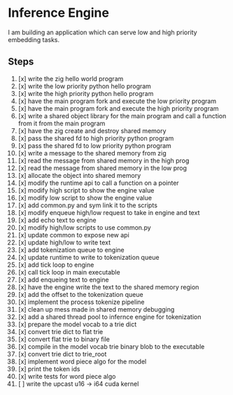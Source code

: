 # Inference Engine

I am building an application which can serve low and high priority embedding tasks.

## Steps

01. [x] write the zig hello world program
02. [x] write the low priority python hello program
03. [x] write the high priority python hello program
04. [x] have the main program fork and execute the low priority program
05. [x] have the main program fork and execute the high priority program
06. [x] write a shared object library for the main program and call a function from it from the main program
07. [x] have the zig create and destroy shared memory
08. [x] pass the shared fd to high priority python program
09. [x] pass the shared fd to low priority python program
10. [x] write a message to the shared memory from zig
11. [x] read the message from shared memory in the high prog
12. [x] read the message from shared memory in the low prog
13. [x] allocate the object into shared memory
14. [x] modify the runtime api to call a function on a pointer
15. [x] modify high script to show the engine value
16. [x] modify low script to show the engine value
17. [x] add common.py and sym link it to the scripts
18. [x] modify enqueue high/low request to take in engine and text
19. [x] add echo text to engine
20. [x] modify high/low scripts to use common.py 
21. [x] update common to expose new api
22. [x] update high/low to write text
23. [x] add tokenization queue to engine
24. [x] update runtime to write to tokenization queue
25. [x] add tick loop to engine
26. [x] call tick loop in main executable
27. [x] add enqueing text to engine
28. [x] have the engine write the text to the shared memory region
29. [x] add the offset to the tokenization queue
30. [x] implement the process tokenize pipeline
31. [x] clean up mess made in shared memory debugging
32. [x] add a shared thread pool to infernce engine for tokenization
33. [x] prepare the model vocab to a trie dict
34. [x] convert trie dict to flat trie 
35. [x] convert flat trie to binary file
36. [x] compile in the model vocab trie binary blob to the executable
37. [x] convert trie dict to trie_root
38. [x] implement word piece algo for the model
39. [x] print the token ids
40. [x] write tests for word piece algo
41. [ ] write the upcast u16 -> i64 cuda kernel

